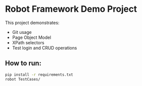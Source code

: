 # Robot Framework Demo Project

This project demonstrates:
- Git usage
- Page Object Model
- XPath selectors
- Test login and CRUD operations

## How to run:
```bash
pip install -r requirements.txt
robot TestCases/
```